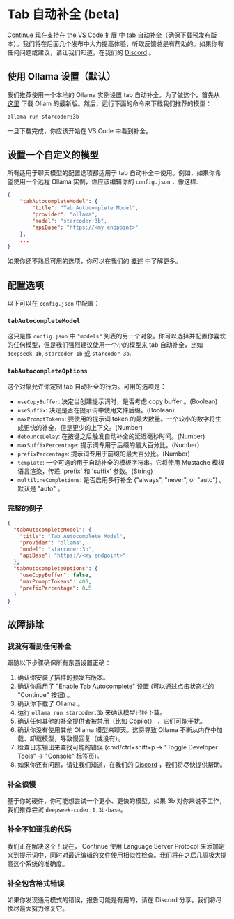 # Tab 自动补全 (beta)

Continue 现在支持在 [the VS Code 扩展](https://marketplace.visualstudio.com/items?itemName=Continue.continue) 中 tab 自动补全（确保下载预发布版本）。我们将在后面几个发布中大力提高体验，听取反馈总是有帮助的。如果你有任何问题或建议，请让我们知道，在我们的 [Discord](https://discord.gg/vapESyrFmJ) 。

## 使用 Ollama 设置（默认）

我们推荐使用一个本地的 Ollama 实例设置 tab 自动补全。为了做这个，首先从 [这里](https://ollama.ai) 下载 Ollam 的最新版。然后，运行下面的命令来下载我们推荐的模型：

```bash
ollama run starcoder:3b
```

一旦下载完成，你应该开始在 VS Code 中看到补全。

## 设置一个自定义的模型

所有适用于聊天模型的配置选项都适用于 tab 自动补全中使用。例如，如果你希望使用一个远程 Ollama 实例，你应该编辑你的 `config.json` ，像这样:

```json title=~/.continue/config.json
{
    "tabAutocompleteModel": {
        "title": "Tab Autocomplete Model",
        "provider": "ollama",
        "model": "starcoder:3b",
        "apiBase": "https://<my endpoint>"
    },
    ...
}
```

如果你还不熟悉可用的选项，你可以在我们的 [概述](../model-setup/overview.md) 中了解更多。

## 配置选项

以下可以在 `config.json` 中配置：

### `tabAutocompleteModel`

这只是像 `config.json` 中 `"models"` 列表的另一个对象。你可以选择并配置你喜欢的任何模型，但是我们强烈建议使用一个小的模型来 tab 自动补全，比如 `deepseek-1b`, `starcoder-1b` 或 `starcoder-3b`.

### `tabAutocompleteOptions`

这个对象允许你定制 tab 自动补全的行为。可用的选项是：

- `useCopyBuffer`: 决定当创建提示词时，是否考虑 copy buffer 。(Boolean)
- `useSuffix`: 决定是否在提示词中使用文件后缀。(Boolean)
- `maxPromptTokens`: 要使用的提示词 token 的最大数量。一个较小的数字将生成更快的补全，但是更少的上下文。(Number)
- `debounceDelay`: 在按键之后触发自动补全的延迟毫秒时间。(Number)
- `maxSuffixPercentage`: 提示词专用于后缀的最大百分比。(Number)
- `prefixPercentage`: 提示词专用于前缀的最大百分比。(Number)
- `template`: 一个可选的用于自动补全的模板字符串。它将使用 Mustache 模板语言渲染，传递 'prefix' 和 'suffix' 参数。(String)
- `multilineCompletions`: 是否启用多行补全 ("always", "never", or "auto") 。 默认是 "auto" 。

### 完整的例子

```json title=~/.continue/config.json
{
  "tabAutocompleteModel": {
    "title": "Tab Autocomplete Model",
    "provider": "ollama",
    "model": "starcoder:3b",
    "apiBase": "https://<my endpoint>"
  },
  "tabAutocompleteOptions": {
    "useCopyBuffer": false,
    "maxPromptTokens": 400,
    "prefixPercentage": 0.5
  }
}
```

## 故障排除

### 我没有看到任何补全

跟随以下步骤确保所有东西设置正确：

1. 确认你安装了插件的预发布版本。
2. 确认你启用了 "Enable Tab Autocomplete" 设置 (可以通过点击状态栏的 "Continue" 按钮) 。
3. 确认你下载了 Ollama 。
4. 运行 `ollama run starcoder:3b` 来确认模型已经下载。
5. 确认任何其他的补全提供者被禁用（比如 Copilot） ，它们可能干扰。
6. 确认你没有使用其他 Ollama 模型来聊天。这将导致 Ollama 不断从内存中加载、卸载模型，导致慢回复（或没有）。
7. 检查日志输出来查找可能的错误 (cmd/ctrl+shift+p -> "Toggle Developer Tools" -> "Console" 标签页)。
8. 如果你还有问题，请让我们知道，在我们的 [Discord](https://discord.gg/vapESyrFmJ) ，我们将尽快提供帮助。

### 补全很慢

基于你的硬件，你可能想尝试一个更小、更快的模型。如果 3b 对你来说不工作，我们推荐尝试 `deepseek-coder:1.3b-base`。

### 补全不知道我的代码

我们正在解决这个！现在， Continue 使用 Language Server Protocol 来添加定义到提示词中，同时对最近编辑的文件使用相似性检查。我们将在之后几周极大提高这个系统的准确度。

### 补全包含格式错误

如果你发现通用模式的错误，报告可能是有用的，请在 Discord 分享。我们将尽快尽最大努力修复它。
